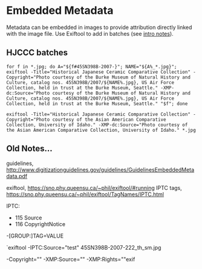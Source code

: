 # Embedded Metadata

Metadata can be embedded in images to provide attribution directly linked with the image file.
Use Exiftool to add in batches (see [intro notes](https://evanwill.github.io/_drafts/notes/exiftool.html)).

## HJCCC batches

`for f in *.jpg; do A="${f#45SN398B-2007-}"; NAME="${A%_*.jpg}"; exiftool -Title="Historical Japanese Ceramic Comparative Collection" -Copyright="Photo courtesy of the Burke Museum of Natural History and Culture, catalog nos. 45SN398B/2007/${NAME%.jpg}, US Air Force Collection, held in trust at the Burke Museum, Seattle." -XMP-dc:Source="Photo courtesy of the Burke Museum of Natural History and Culture, catalog nos. 45SN398B/2007/${NAME%.jpg}, US Air Force Collection, held in trust at the Burke Museum, Seattle." "$f"; done`

`exiftool -Title="Historical Japanese Ceramic Comparative Collection" -Copyright="Photo courtesy of the Asian American Comparative Collection, University of Idaho." -XMP-dc:Source="Photo courtesy of the Asian American Comparative Collection, University of Idaho." *.jpg`

## Old Notes...

guidelines, http://www.digitizationguidelines.gov/guidelines/GuidelinesEmbeddedMetadata.pdf

exiftool, https://sno.phy.queensu.ca/~phil/exiftool/#running
IPTC tags, https://sno.phy.queensu.ca/~phil/exiftool/TagNames/IPTC.html

IPTC: 

- 115 Source
- 116 CopyrightNotice

-[GROUP:]TAG=VALUE

`exiftool -IPTC:Source="test" 45SN398B-2007-222_th_sm.jpg

-Copyright=""
-XMP:Source=""
-XMP:Rights=""exif
